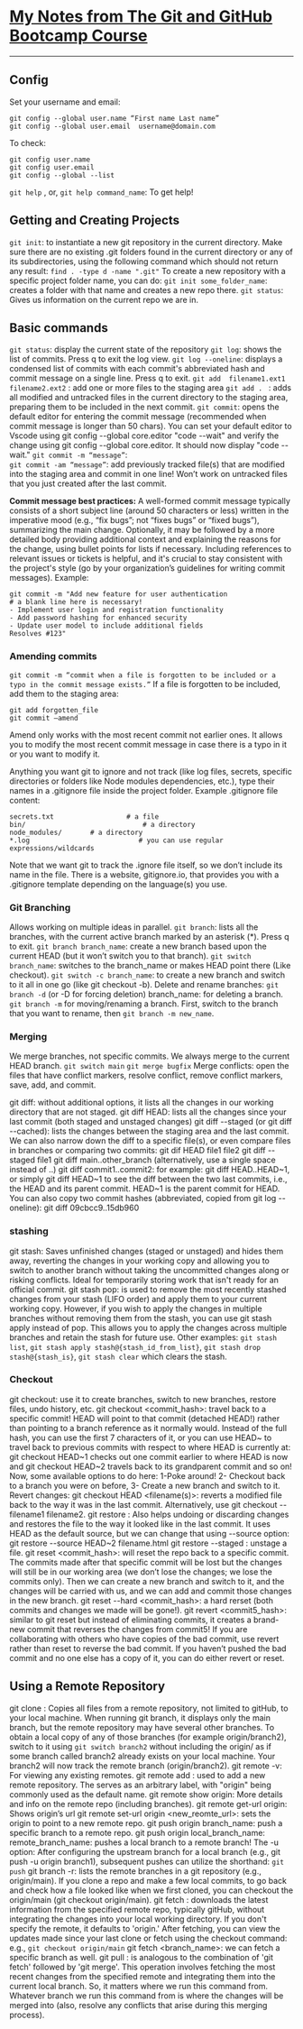 # [My Notes from The Git and GitHub Bootcamp Course](https://www.udemy.com/course/git-and-github-bootcamp/)
--- 
## Config

Set your username and email:

```
git config --global user.name “First name Last name”
git config --global user.email  username@domain.com
```

To check:

```
git config user.name
git config user.email
git config --global --list
```

`git help` , or, `git help command_name`: To get help!

## Getting and Creating Projects

`git init`: to instantiate a new git repository in the current directory. Make sure there are no existing .git folders found in the current directory or any of its subdirectories, using the following command which should not return any result:
`find . -type d -name ".git"`
To create a new repository with a specific project folder name, you can do:
`git init some_folder_name`: creates a folder with that name and creates a new repo there.
`git status`: Gives us information on the current repo we are in.

## Basic commands

`git status`: display the current state of the repository
`git log`: shows the list of commits. Press q to exit the log view.
`git log --oneline`: displays a condensed list of commits with each commit's abbreviated hash and commit message on a single line. Press q to exit.
`git add  filename1.ext1  filename2.ext2` : add one or more files to the staging area
`git add . ` : adds all modified and untracked files in the current directory to the staging area, preparing them to be included in the next commit.
`git commit`: opens the default editor for entering the commit message (recommended when commit message is longer than 50 chars). You can set your default editor to Vscode using git config --global core.editor "code --wait" and verify the change using git config --global core.editor. It should now display "code --wait."
`git commit -m “message”`:  
`git commit -am “message”`: add previously tracked file(s) that are modified into the staging area and commit in one line! Won’t work on untracked files that you just created after the last commit.

**Commit message best practices:**
A well-formed commit message typically consists of a short subject line (around 50 characters or less) written in the imperative mood (e.g., “fix bugs”; not “fixes bugs” or “fixed bugs”), summarizing the main change. Optionally, it may be followed by a more detailed body providing additional context and explaining the reasons for the change, using bullet points for lists if necessary. Including references to relevant issues or tickets is helpful, and it's crucial to stay consistent with the project's style (go by your organization’s guidelines for writing commit messages).
Example:

```
git commit -m "Add new feature for user authentication
# a blank line here is necessary!
- Implement user login and registration functionality
- Add password hashing for enhanced security
- Update user model to include additional fields
Resolves #123"
```

### Amending commits

`git commit -m “commit when a file is forgotten to be included or a typo in the commit message exists.”`
If a file is forgotten to be included, add them to the staging area:

```
git add forgotten_file
git commit –amend
```

Amend only works with the most recent commit not earlier ones. It allows you to modify the most recent commit message in case there is a typo in it or you want to modify it.

Anything you want git to ignore and not track (like log files, secrets, specific directories or folders like Node modules dependencies, etc.), type their names in a .gitignore file inside the project folder. Example .gitignore file content:

```
secrets.txt                  # a file
bin/                             # a directory
node_modules/       # a directory
*.log                           # you can use regular expressions/wildcards
```

Note that we want git to track the .ignore file itself, so we don’t include its name in the file. There is a website, gitignore.io, that provides you with a .gitignore template depending on the language(s) you use.

### Git Branching

Allows working on multiple ideas in parallel.
`git branch`: lists all the branches, with the current active branch marked by an asterisk (\*). Press q to exit.
`git branch branch_name`: create a new branch based upon the current HEAD (but it won’t switch you to that branch).
`git switch branch_name`: switches to the branch_name or makes HEAD point there (Like checkout).
`git switch -c branch_name`: to create a new branch and switch to it all in one go (like git checkout -b).
Delete and rename branches:
`git branch -d` (or -D for forcing deletion) branch_name: for deleting a branch.
`git branch -m` for moving/renaming a branch. First, switch to the branch that you want to rename, then `git branch -m new_name`.

### Merging

We merge branches, not specific commits. We always merge to the current HEAD branch.
`git switch main`
`git merge bugfix`
Merge conflicts: open the files that have conflict markers, resolve conflict, remove conflict markers, save, add, and commit.

git diff: without additional options, it lists all the changes in our working directory that are not staged.
git diff HEAD: lists all the changes since your last commit (both staged and unstaged changes)
git diff --staged (or git diff --cached): lists the changes between the staging area and the last commit.
We can also narrow down the diff to a specific file(s), or even compare files in branches or comparing two commits:
git dif HEAD file1 file2
git diff --staged file1
git diff main..other_branch (alternatively, use a single space instead of ..)
git diff commit1..commit2: for example: git diff HEAD..HEAD~1, or simply git diff HEAD~1 to see the diff between the two last commits, i.e., the HEAD and its parent commit. HEAD~1 is the parent commit for HEAD. You can also copy two commit hashes (abbreviated, copied from git log --oneline): git diff 09cbcc9..15db960

### stashing

git stash: Saves unfinished changes (staged or unstaged) and hides them away, reverting the changes in your working copy and allowing you to switch to another branch without taking the uncommitted changes along or risking conflicts. Ideal for temporarily storing work that isn't ready for an official commit.
git stash pop: is used to remove the most recently stashed changes from your stash (LIFO order) and apply them to your current working copy. However, if you wish to apply the changes in multiple branches without removing them from the stash, you can use git stash apply instead of pop. This allows you to apply the changes across multiple branches and retain the stash for future use.
Other examples: `git stash list`, `git stash apply stash@{stash_id_from_list}`, `git stash drop stash@{stash_is}`, `git stash clear` which clears the stash.

### Checkout

git checkout: use it to create branches, switch to new branches, restore files, undo history, etc.
git checkout <commit_hash>: travel back to a specific commit! HEAD will point to that commit (detached HEAD!) rather than pointing to a branch reference as it normally would. Instead of the full hash, you can use the first 7 characters of it, or you can use HEAD~ to travel back to previous commits with respect to where HEAD is currently at: git checkout HEAD~1 checks out one commit earlier to where HEAD is now and git checkout HEAD~2 travels back to its grandparent commit and so on! Now, some available options to do here: 1-Poke around! 2- Checkout back to a branch you were on before, 3- Create a new branch and switch to it.
Revert changes:
git checkout HEAD <filename(s)>: reverts a modified file back to the way it was in the last commit. Alternatively, use git checkout -- filename1 filename2.
git restore <filename>: Also helps undoing or discarding changes and restores the file to the way it looked like in the last commit. It uses HEAD as the default source, but we can change that using --source option:
git restore --source HEAD~2 filename.html
git restore --staged <filename>: unstage a file.
git reset <commit_hash>: will reset the repo back to a specific commit. The commits made after that specific commit will be lost but the changes will still be in our working area (we don’t lose the changes; we lose the commits only). Then we can create a new branch and switch to it, and the changes will be carried with us, and we can add and commit those changes in the new branch.
git reset --hard <commit_hash>: a hard rerset (both commits and changes we made will be gone!).
git revert <commit5_hash>: similar to git reset but instead of eliminating commits, it creates a brand-new commit that reverses the changes from commit5! If you are collaborating with others who have copies of the bad commit, use revert rather than reset to reverse the bad commit. If you haven’t pushed the bad commit and no one else has a copy of it, you can do either revert or reset.

## Using a Remote Repository

git clone <url>: Copies all files from a remote repository, not limited to gitHub, to your local machine. When running git branch, it displays only the main branch, but the remote repository may have several other branches. To obtain a local copy of any of those branches (for example origin/branch2), switch to it using `git switch branch2` without including the origin/ as if some branch called branch2 already exists on your local machine. Your branch2 will now track the remote branch (origin/branch2).
git remote -v: For viewing any existing remotes.
git remote add <name> <url>: used to add a new remote repository. The <name> serves as an arbitrary label, with "origin" being commonly used as the default name.
git remote show origin: More details and info on the remote repo (including branches).
git remote get-url origin: Shows origin’s url
git remote set-url origin <new_reomte_url>: sets the origin to point to a new remote repo.
git push origin branch_name: push a specific branch to a remote repo.
git push origin local_branch_name: remote_branch_name: pushes a local branch to a remote branch!
The -u option: After configuring the upstream branch for a local branch (e.g., git push -u origin branch1), subsequent pushes can utilize the shorthand: `git push`
git branch -r: lists the remote branches in a git repository (e.g., origin/main). If you clone a repo and make a few local commits, to go back and check how a file looked like when we first cloned, you can checkout the origin/main (git checkout origin/main).
git fetch <remote>: downloads the latest information from the specified remote repo, typically gitHub, without integrating the changes into your local working directory. If you don't specify the remote, it defaults to 'origin.' After fetching, you can view the updates made since your last clone or fetch using the checkout command: e.g., `git checkout origin/main`
git fetch <remote> <branch_name>: we can fetch a specific branch as well.
git pull <remote> <branch> : is analogous to the combination of 'git fetch' followed by 'git merge'. This operation involves fetching the most recent changes from the specified remote and integrating them into the current local branch. So, it matters where we run this command from. Whatever branch we run this command from is where the changes will be merged into (also, resolve any conflicts that arise during this merging process).
